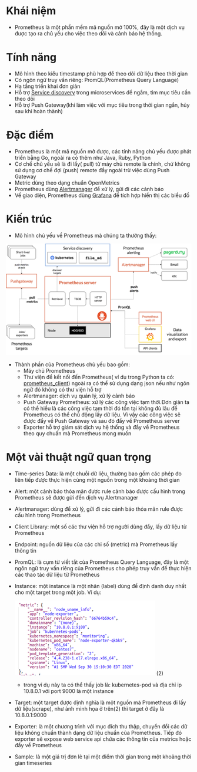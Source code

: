 # Khái niệm 
- Prometheus là một phần mềm mã nguồn mở 100%, đây là một dịch vụ được tạo ra chủ yếu cho việc theo dõi và cảnh báo hệ thống.
# Tính năng 
- Mô hình theo kiểu timestamp phù hợp để theo dõi dữ liệu theo thời gian
- Có ngôn ngữ truy vấn riêng: PromQL(Prometheus Query Language)
- Hạ tầng triển khai đơn giản 
- Hỗ trợ [Service discovery](https://edwardthienhoang.wordpress.com/2018/09/13/microservices-tu-thiet-ke-den-trien-khai-phan-4-service-discovery-truy-tim-dich-vu/) trong microservices để  ngắm, tìm mục tiêu cần theo dõi 
- Hỗ trợ Push Gateway(khi làm việc với mục tiêu trong thời gian ngắn, hủy sau khi hoàn thành)

# Đặc điểm
- Prometheus là một mã nguồn mở được, các tính năng chủ yếu được phát triển bằng Go, ngoài ra có thêm như Java, Ruby, Python
- Cơ chế chủ yếu sẽ là đi lấy( pull) từ máy chủ remote là chính, chứ không sử dụng cơ chế  đợi (push) remote đẩy ngoài trừ việc dùng Push Gateway
- Metric dùng theo dạng chuẩn OpenMetrics 
- Prometheus dùng [Alertmanager](https://github.com/prometheus/alertmanager) để  xử lý, gửi đi các cảnh báo 
- Về giao diện, Prometheus dùng [Grafana](https://grafana.com/) để  tích hợp hiển thị các biểu đồ 
# Kiến trúc 
- Mô hình chủ yếu về Prometheus mà chúng ta thường thấy: 




![ảnh minh họa](../img/architecture.png)


- Thành phần của Prometheus chủ yếu bao gồm:
    + Máy chủ Prometheus 
    + Thư viện để kết nối đến Prometheus( ví dụ trong Python ta có: [prometheus_client](https://github.com/prometheus/client_python)) ngoài ra có thể sử dụng dạng json nếu như ngôn ngữ đó không có thư viện hỗ trợ
    + Alertmanager: dịch vụ quản lý, xử lý cảnh báo 
    + Push Gateway Prometheus: xử lý các công việc tạm thời.Đơn giản ta có thể hiểu là các công việc tạm thời đó tồn tại không đủ lâu để  Prometheus có thể chủ động lấy dữ liệu. Vì vậy các công việc sẽ được đẩy về Push Gateway và sau đó đẩy về Prometheus server
    + Exporter hỗ trợ giám sát dịch vụ hệ thống và đẩy về Prometheus theo quy chuẩn mà Prometheus mong muốn
# Một vài thuật ngữ quan trọng
  - Time-series Data: là một chuỗi dữ liệu, thường bao gồm các phép đo liên tiếp được thực hiện cùng một nguồn trong một khoảng thời gian
  - Alert: một cảnh báo thỏa mãn được rule cảnh báo được cấu hình trong Prometheus sẽ được gửi đến dịch vụ Alertmanager
  - Alertmanager: dùng để xử lý, gửi đi các cảnh báo thỏa mãn rule được cấu hình trong Prometheus
  - Client Library: một số các thư viện hỗ trợ người dùng đẩy, lấy dữ liệu từ Prometheus
  - Endpoint: nguồn dữ liệu của các chỉ số (metric) mà Prometheus lấy thông tin
  - PromQL: là cụm từ viết tắt của Prometheus Query Language, đây là một ngôn ngữ truy vấn riêng của Prometheus cho phép truy vấn để  thực hiện các thao tác dữ liệu từ Prometheus
  - Instance: một instance là một nhãn (label) dùng để định danh duy nhất cho một target trong một job. Ví dụ: 

    ![ảnh minh họa](../img/img2.png) 
                    (2)
       + trong ví dụ này ta có thể thấy job là: kubernetes-pod và địa chỉ ip 10.8.0.1 với port 9000 là một instance
  - Target: một target được định nghĩa là một nguồn mà Prometheus đi lấy dữ liệu(scrape), như ảnh minh họa ở trên(2) thì target ở đây là 10.8.0.1:9000
  - Exporter: là một chương trình với mục đích thu thập, chuyển đổi các dữ liệu không chuẩn thành dạng dữ liệu chuẩn của Prometheus. Tiếp đó exporter sẽ expose web service api chứa các thông tin của metrics hoặc đẩy về Prometheus
  - Sample: là một giá trị đơn lẻ tại một điểm thời gian trong một khoảng thời gian timeseries

